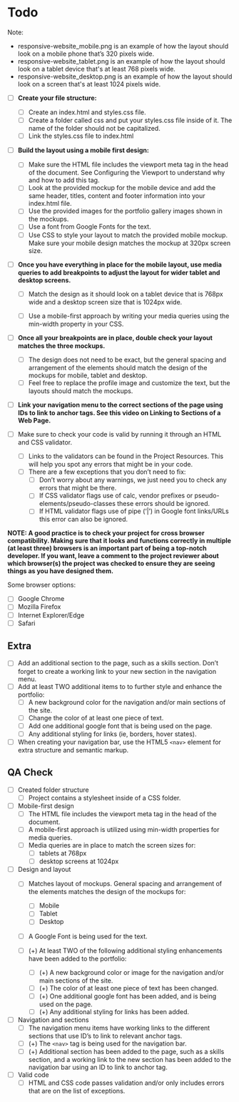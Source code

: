 ﻿# Todo

Note: 
  - responsive-website_mobile.png is an example of how the layout should look on a mobile phone that’s 320 pixels wide.
  - responsive-website_tablet.png is an example of how the layout should look on a tablet device that's at least 768 pixels wide.
  - responsive-website_desktop.png is an example of how the layout should look on a screen that's at least 1024 pixels wide.


  - [ ] **Create your file structure:**

    - [ ] Create an index.html and styles.css file.
    - [ ] Create a folder called css and put your styles.css file inside of it. The name of the folder should not be capitalized.
    - [ ] Link the styles.css file to index.html

  - [ ] **Build the layout using a mobile first design:**

    - [ ] Make sure the HTML file includes the viewport meta tag in the head of the document. See Configuring the Viewport to understand why and how to add this tag.
    - [ ] Look at the provided mockup for the mobile device and add the same header, titles, content and footer information into your index.html file.
    - [ ] Use the provided images for the portfolio gallery images shown in the mockups.
    - [ ] Use a font from Google Fonts for the text.
    - [ ] Use CSS to style your layout to match the provided mobile mockup. Make sure your mobile design matches the mockup at 320px screen size.

  - [ ] **Once you have everything in place for the mobile layout, use media queries to add breakpoints to adjust the layout for wider tablet and desktop screens.**

    - [ ] Match the design as it should look on a tablet device that is 768px wide and a desktop screen size that is 1024px wide.
    - [ ] Use a mobile-first approach by writing your media queries using the min-width property in your CSS.


  - [ ] **Once all your breakpoints are in place, double check your layout matches the three mockups.**

    - [ ] The design does not need to be exact, but the general spacing and arrangement of the elements should match the design of the mockups for mobile, tablet and desktop.
    - [ ] Feel free to replace the profile image and customize the text, but the layouts should match the mockups.

  - [ ] **Link your navigation menu to the correct sections of the page using IDs to link to anchor tags. See this video on Linking to Sections of a Web Page.**

  - [ ] Make sure to check your code is valid by running it through an HTML and CSS validator.
    - [ ] Links to the validators can be found in the Project Resources. This will help you spot any errors that might be in your code.
    - [ ] There are a few exceptions that you don’t need to fix:
      - [ ] Don’t worry about any warnings, we just need you to check any errors that might be there.
      - [ ] If CSS validator flags use of calc, vendor prefixes or pseudo-elements/pseudo-classes these errors should be ignored.
      - [ ] If HTML validator flags use of pipe (‘|’) in Google font links/URLs this error can also be ignored.

**NOTE: A good practice is to check your project for cross browser compatibility. Making sure that it looks and functions correctly in multiple (at least three) browsers is an important part of being a top-notch developer. If you want, leave a comment to the project reviewer about which browser(s) the project was checked to ensure they are seeing things as you have designed them.**

Some browser options:

  - [ ] Google Chrome
  - [ ] Mozilla Firefox
  - [ ] Internet Explorer/Edge
  - [ ] Safari

## Extra

  - [ ] Add an additional section to the page, such as a skills section. Don’t forget to create a working link to your new section in the navigation menu.
  - [ ] Add at least TWO additional items to to further style and enhance the portfolio:
      - [ ] A new background color for the navigation and/or main sections of the site.
      - [ ] Change the color of at least one piece of text.
      - [ ] Add one additional google font that is being used on the page.
      - [ ] Any additional styling for links (ie, borders, hover states).

  - [ ] When creating your navigation bar, use the HTML5 `<nav>` element for extra structure and semantic markup.

## QA Check 

  - [ ] Created folder structure 
    - [ ] Project contains a stylesheet inside of a CSS folder. 
  - [ ] Mobile-first design
    - [ ] The HTML file includes the viewport meta tag in the head of the document.
    - [ ] A mobile-first approach is utilized using min-width properties for media queries.
    - [ ] Media queries are in place to match the screen sizes for:
      - [ ] tablets at 768px
      - [ ] desktop screens at 1024px
  - [ ] Design and layout
    - [ ] Matches layout of mockups. General spacing and arrangement of the elements matches the design of the mockups for:
      - [ ] Mobile
      - [ ] Tablet
      - [ ] Desktop
    - [ ] A Google Font is being used for the text.

    - [ ] (+) At least TWO of the following additional styling enhancements have been added to the portfolio:
      - [ ] (+) A new background color or image for the navigation and/or main sections of the site.
      - [ ] (+) The color of at least one piece of text has been changed.
      - [ ] (+) One additional google font has been added, and is being used on the page.
      - [ ] (+) Any additional styling for links has been added.

  - [ ] Navigation and sections
    - [ ] The navigation menu items have working links to the different sections that use ID’s to link to relevant anchor tags.
    - [ ] (+) The `<nav>` tag is being used for the navigation bar.
    - [ ] (+) Additional section has been added to the page, such as a skills section, and a working link to the new section has been added to the navigation bar using an ID to link to anchor tag.

  - [ ] Valid code
    - [ ] HTML and CSS code passes validation and/or only includes errors that are on the list of exceptions.
